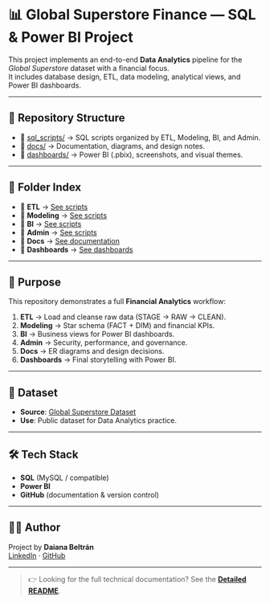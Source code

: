 # 📊 Global Superstore Finance — SQL & Power BI Project

This project implements an end-to-end **Data Analytics** pipeline for the *Global Superstore* dataset with a financial focus.  
It includes database design, ETL, data modeling, analytical views, and Power BI dashboards.

---


## 🚀 Repository Structure

- 📂 [sql_scripts/](./sql_scripts/) → SQL scripts organized by ETL, Modeling, BI, and Admin.  
- 📂 [docs/](./docs/) → Documentation, diagrams, and design notes.  
- 📂 [dashboards/](./dashboards/) → Power BI (.pbix), screenshots, and visual themes.  


---

## 📑 Folder Index

- 🔹 **ETL** → [See scripts](./sql_scripts/etl/README.md)  
- 🔹 **Modeling** → [See scripts](./sql_scripts/modeling/README.md)  
- 🔹 **BI** → [See scripts](./sql_scripts/bi/README.md)  
- 🔹 **Admin** → [See scripts](./sql_scripts/admin/README.md)  
- 🔹 **Docs** → [See documentation](./docs/README.md)  
- 🔹 **Dashboards** → [See dashboards](./dashboards/README.md)  

---

## 🎯 Purpose

This repository demonstrates a full **Financial Analytics** workflow:

1. **ETL** → Load and cleanse raw data (STAGE → RAW → CLEAN).  
2. **Modeling** → Star schema (FACT + DIM) and financial KPIs.  
3. **BI** → Business views for Power BI dashboards.  
4. **Admin** → Security, performance, and governance.  
5. **Docs** → ER diagrams and design decisions.  
6. **Dashboards** → Final storytelling with Power BI.

---

## 📌 Dataset

- **Source**: [Global Superstore Dataset](https://www.kaggle.com/datasets/vivek468/superstore-dataset-final)  
- **Use**: Public dataset for Data Analytics practice.

---

## 🛠️ Tech Stack

- **SQL** (MySQL / compatible)  
- **Power BI**  
- **GitHub** (documentation & version control)

---

## 👩‍💻 Author

Project by **Daiana Beltrán**  
[LinkedIn](https://www.linkedin.com/in/daiana-beltran/) · [GitHub](https://github.com/daiana-analytics)

---

> 👉 Looking for the full technical documentation? See the **[Detailed README](./docs/README.md)**.


